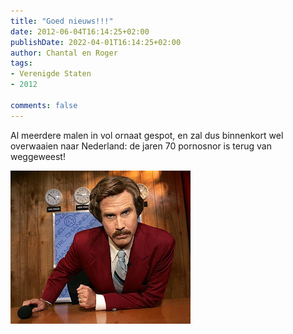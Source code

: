 ```yaml
---
title: "Goed nieuws!!!"
date: 2012-06-04T16:14:25+02:00
publishDate: 2022-04-01T16:14:25+02:00
author: Chantal en Roger
tags:
- Verenigde Staten
- 2012

comments: false
---
```


Al meerdere malen in vol ornaat gespot, en zal dus binnenkort wel overwaaien naar Nederland: de jaren 70 pornosnor is terug van weggeweest!

![Snor](./images/6.jpg)
